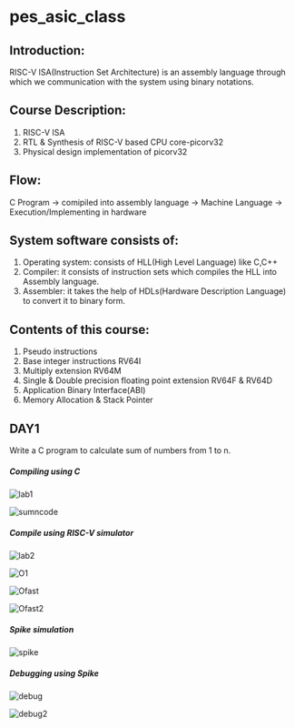 # pes_asic_class
## Introduction:

RISC-V ISA(Instruction Set Architecture) is an assembly language through which we communication with the system using binary notations.

## Course Description:

1. RISC-V ISA
2. RTL & Synthesis of RISC-V based CPU core-picorv32
3. Physical design implementation of picorv32

## Flow:

C Program -> comipiled into assembly language -> Machine Language -> Execution/Implementing in hardware

## System software consists of:

1) Operating system: consists of HLL(High Level Language) like C,C++
2) Compiler: it consists of instruction sets which compiles the HLL into Assembly language.
3) Assembler: it takes the help of HDLs(Hardware Description Language) to convert it to binary form. 

## Contents of this course:
1. Pseudo instructions
2. Base integer instructions RV64I
3. Multiply extension RV64M
4. Single & Double precision floating point extension RV64F & RV64D
5. Application Binary Interface(ABI)
6. Memory Allocation & Stack Pointer

## DAY1

Write a C program to calculate sum of numbers from 1 to n.

##### Compiling using C

![lab1](https://github.com/NishitaNJ/pes_asic_class/assets/142140741/dc061fd3-aa77-43b7-a895-ec8ad269d913)


![sumncode](https://github.com/NishitaNJ/pes_asic_class/assets/142140741/da0e7ecf-0612-4790-b80f-cfb5616e346a)

##### Compile using RISC-V simulator

![lab2](https://github.com/NishitaNJ/pes_asic_class/assets/142140741/a172e2a2-2405-456f-8f67-1b23f2a474c2)


![O1](https://github.com/NishitaNJ/pes_asic_class/assets/142140741/df255613-656e-4fbe-81cf-921391344ed1)


![Ofast](https://github.com/NishitaNJ/pes_asic_class/assets/142140741/d2996d6d-c839-433d-af08-252c7ecc510f)


![Ofast2](https://github.com/NishitaNJ/pes_asic_class/assets/142140741/ad7c893e-684a-4c38-83a6-3d23e7f02da3)


##### Spike simulation

![spike](https://github.com/NishitaNJ/pes_asic_class/assets/142140741/69bcb558-0c87-40a6-b072-8c6d00585288)

##### Debugging using Spike

![debug](https://github.com/NishitaNJ/pes_asic_class/assets/142140741/4a2d1c24-3c99-4417-95f5-e697ee1fa4fb)


![debug2](https://github.com/NishitaNJ/pes_asic_class/assets/142140741/82dcd3ce-d026-40ac-bb54-fc85917bd691)
